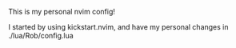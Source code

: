 This is my personal nvim config!

I started by using kickstart.nvim, and have my personal changes in 
./lua/Rob/config.lua
